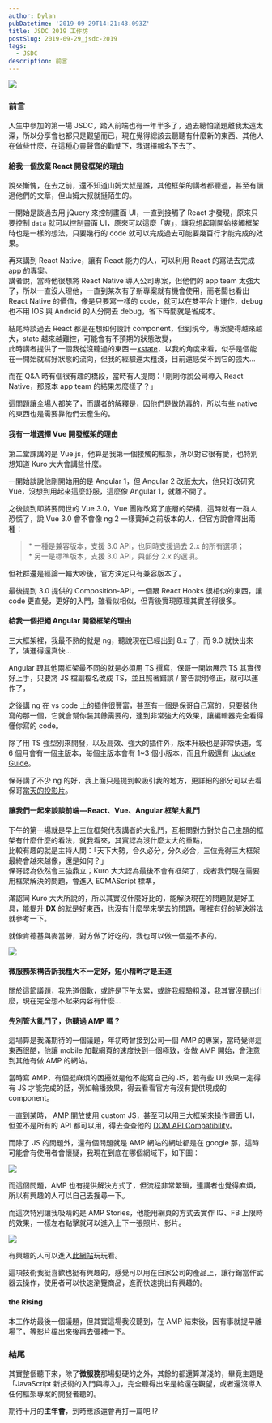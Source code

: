 ```yaml
---
author: Dylan
pubDatetime: '2019-09-29T14:21:43.093Z'
title: JSDC 2019 工作坊
postSlug: 2019-09-29_jsdc-2019
tags:
  - JSDC
description: 前言
---
```


![](/fromMediumImg/0__AL7c__pT3mbdhA7kN.jpg)

### 前言

人生中參加的第一場 JSDC，踏入前端也有一年半多了，過去總怕議題離我太遠太深，所以分享會也都只是觀望而已，現在覺得總該去聽聽有什麼新的東西、其他人在做些什麼，在這種心靈聲音的勸使下，我選擇報名下去了。

#### 給我一個放棄 React 開發框架的理由

說來慚愧，在去之前，還不知道山姆大叔是誰，其他框架的講者都聽過，甚至有讀過他們的文章，但山姆大叔就挺陌生的。

一開始是談過去用 jQuery 來控制畫面 UI，一直到接觸了 React 才發現，原來只要控制 `data` 就可以控制畫面 UI，原來可以這麼「爽」，讓我想起剛開始接觸框架時也是一樣的想法，只要幾行的 code 就可以完成過去可能要幾百行才能完成的效果。

再來講到 React Native，讓有 React 能力的人，可以利用 React 的寫法去完成 app 的專案。  
講者說，當時他很想將 React Native 導入公司專案，但他們的 app team 太強大了，所以一直沒人理他，一直到某次有了新專案就有機會使用，而老闆也看出 React Native 的價值，像是只要寫一樣的 code，就可以在雙平台上運作，debug 也不用 IOS 與 Android 的人分開去 debug，省下時間就是省成本。

結尾時談過去 React 都是在想如何設計 component，但到現今，專案變得越來越大，state 越來越難控，可能會有不預期的狀態改變，  
此時講者提供了一個我從沒聽過的東西 — [xstate](https://xstate.js.org/docs/recipes/react.html#hooks)，以我的角度來看，似乎是個能在一開始就寫好狀態的流向，但我的經驗還太粗淺，目前還感受不到它的強大…

而在 Q&A 時有個很有趣的橋段，當時有人提問：「剛剛你說公司導入 React Native，那原本 app team 的結果怎麼樣了？」

這問題讓全場人都笑了，而講者的解釋是，因他們是做防毒的，所以有些 native 的東西也是需要靠他們去產生的。

#### 我有一堆選擇 Vue 開發框架的理由

第二堂課講的是 Vue.js，他算是我第一個接觸的框架，所以對它很有愛，也特別想知道 Kuro 大大會講些什麼。

一開始談說他剛開始用的是 Angular 1，但 Angular 2 改版太大，他只好改研究 Vue，沒想到用起來這麼舒服，這麼像 Angular 1，就離不開了。

之後談到即將要問世的 Vue 3.0，Vue 團隊改寫了底層的架構，這時就有一群人恐慌了，說 Vue 3.0 會不會像 ng 2 一樣賣掉之前版本的人，但官方說會釋出兩種：

> \* 一種是兼容版本，支援 3.0 API，也同時支援過去 2.x 的所有選項；  
> \* 另一是標準版本，支援 3.0 API，與部分 2.x 的選項。

但社群還是經論一輪大吵後，官方決定只有兼容版本了。

最後提到 3.0 提供的 Composition-API，一個跟 React Hooks 很相似的東西，讓 code 更直覺，更好的入門，雖看似相似，但背後實現原理其實差得很多。

#### 給我一個拒絕 Angular 開發框架的理由

三大框架裡，我最不熟的就是 ng，聽說現在已經出到 8.x 了，而 9.0 就快出來了，演進得還真快…

Angular 跟其他兩框架最不同的就是必須用 TS 撰寫，保哥一開始展示 TS 其實很好上手，只要將 JS 檔副檔名改成 TS，並且照著錯誤 / 警告說明修正，就可以運作了，

之後講 ng 在 vs code 上的插件很豐富，甚至有一個是保哥自己寫的，只要裝他寫的那一個，它就會幫你裝其餘需要的，達到非常強大的效果，讓編輯器完全看得懂你寫的 code。

除了用 TS 強型別來開發，以及高效、強大的插件外，版本升級也是非常快速，每 6 個月會有一個主版本，每個主版本會有 1~3 個小版本，而且升級還有 [Update Guide](https://update.angular.io/)。

保哥講了不少 ng 的好，我上面只是提到較吸引我的地方，更詳細的部分可以去看保哥[當天的投影片](https://www.slideshare.net/WillHuangTW/give-me-a-reason-to-reject-angular-framework/?fbclid=IwAR0o44gtpUmIwIXGUdtArMXSO6D3Jsv8HvX6iZDI2LFtyrz74vyWRid9_lc)。

#### 讓我們一起來談談前端 — React、Vue、Angular 框架大亂鬥

下午的第一場就是早上三位框架代表講者的大亂鬥，互相問對方對於自己主題的框架有什麼什麼的看法，就我看來，其實認為沒什麼太大的重點，  
比較有趣的就是主持人問：「天下大勢，合久必分，分久必合，三位覺得三大框架最終會越來越像，還是如何？」  
保哥認為依然會三強鼎立；Kuro 大大認為最後不會有框架了，或者我們現在需要用框架解決的問題，會進入 ECMAScript 標準，

滿認同 Kuro 大大所說的，所以其實沒什麼好比的，能解決現在的問題就是好工具，能提升 **DX** 的就是好東西，也沒有什麼學來學去的問題，哪裡有好的解決辦法就參考一下。

就像肯德基與麥當勞，對方做了好吃的，我也可以做一個差不多的。

![](/fromMediumImg/1__ZbrATQxAoLVlyVZxK7K0Sw.jpeg)

#### 微服務架構告訴我粗大不一定好，短小精幹才是王道

關於這節議題，我先道個歉，或許是下午太累，或許我經驗粗淺，我其實沒聽出什麼，現在完全想不起來內容有什麼…

#### 先別管大亂鬥了，你聽過 AMP 嗎？

這場算是我滿期待的一個議題，年初時曾接到公司一個 AMP 的專案，當時覺得這東西很酷，他讓 mobile 加載網頁的速度快到一個極致，從做 AMP 開始，會注意到其他有做 AMP 的網站。

當時寫 AMP，有個挺麻煩的困擾就是他不能寫自己的 JS，若有些 UI 效果一定得有 JS 才能完成的話，例如輪播效果，得去看看官方有沒有提供現成的 component。

一直到某時， AMP 開放使用 custom JS，甚至可以用三大框架來操作畫面 UI，但並不是所有的 API 都可以用，得去查查他的 [DOM API Compatibility](https://github.com/ampproject/worker-dom/blob/master/web_compat_table.md)。

而除了 JS 的問題外，還有個問題就是 AMP 網站的網址都是在 google 那，這時可能會有使用者會懷疑，我現在到底在哪個網域下，如下圖：

![](/fromMediumImg/1__0__4CRLGFIJxUenc7puIKyQ.jpeg)

而這個問題，AMP 也有提供解決方式了，但流程非常繁瑣，連講者也覺得麻煩，所以有興趣的人可以自己去搜尋一下。

而這次特別讓我吸睛的是 AMP Stories，他能用網頁的方式去實作 IG、FB 上限時的效果，一樣左右點擊就可以進入上下一張照片、影片。

![](/fromMediumImg/1__J9my6JEkmWpmJyKiefvABg.jpeg)

有興趣的人可以進入[此網站](https://tappable.co/s/tokyo/story.html)玩玩看。

這項技術我挺喜歡也挺有興趣的，感覺可以用在自家公司的產品上，讓行銷當作武器去操作，使用者可以快速瀏覽商品，進而快速挑出有興趣的。

#### the Rising

本工作坊最後一個議題，但其實這場我沒聽到，在 AMP 結束後，因有事就提早離場了，等影片檔出來後再去彌補一下。

### 結尾

其實整個聽下來，除了**微服務**那場挺硬的之外，其餘的都還算滿淺的，畢竟主題是「JavaScript 新技術的入門與導入」，完全聽得出來是給還在觀望，或者還沒導入任何框架專案的開發者聽的。

期待十月的**主年會**，到時應該還會再打一篇吧 !?
